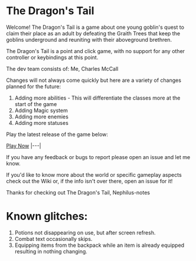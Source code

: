 # The Dragon's Tail

Welcome! The Dragon's Tail is a game about one young goblin's quest to claim their place as an adult by
defeating the Graith Trees that keep the goblins underground and reuniting with their aboveground 
brethren. 

The Dragon's Tail is a point and click game, with no support for any other controller or keybindings at this point.

The dev team consists of:
Me, Charles McCall

Changes will not always come quickly but here are a variety of changes planned for the future:
1. Adding more abilities - This will differentiate the classes more at the start of the game
2. Adding Magic system 
3. Adding more enemies
4. Adding more statuses

Play the latest release of the game below:

[Play Now](https://lighthearted-pasca-06e9b2.netlify.app/)
|---|

If you have any feedback or bugs to report please open an issue and let me know.

If you'd like to know more about the world or specific gameplay aspects check out the Wiki or, if the info isn't over there, open an issue for it!

Thanks for checking out The Dragon's Tail,
Nephilus-notes


# Known glitches:
1. Potions not disappearing on use, but after screen refresh.
2. Combat text occasionally skips.
3. Equipping items from the backpack while an item is already equipped resulting in nothing changing.
